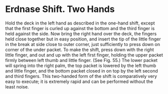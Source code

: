 # Erdnase Shift. Two Hands

Hold the deck in the left hand as described in the one-hand shift, except that the first finger is curled up against the bottom and the third finger is held against the side. Now bring the right hand over the deck, the fingers held close together but in easy position, and insert the tip of the little finger in the break at side close to outer corner, just sufficiently to press down on corner of the under packet. To make the shift, press down with the right little finger, and out and up with the left first finger, holding the upper packet firmly between left thumb and little finger. \(See Fig. 55.\) The lower packet will spring into the right palm, the top packet is lowered by the left thumb and little finger, and the bottom packet closed in on top by the left second and third fingers. This two-handed form of the shift is comparatively very easy to execute; it is extremely rapid and can be performed without the least noise.

